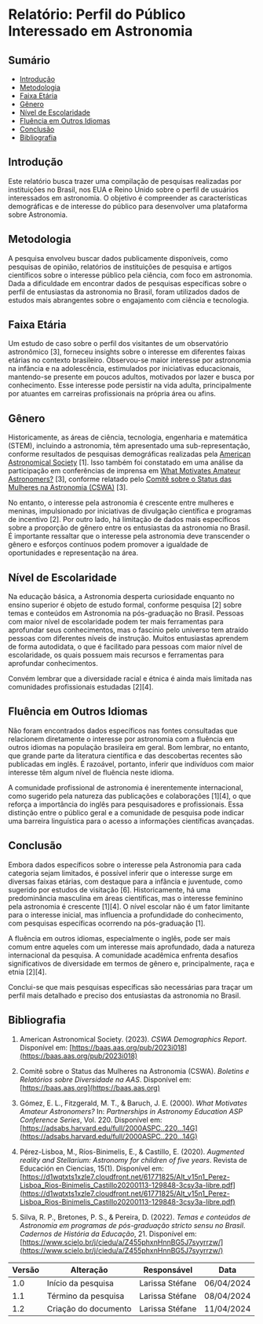 # Relatório: Perfil do Público Interessado em Astronomia

## Sumário
- [Introdução](#introdução)
- [Metodologia](#metodologia)
- [Faixa Etária](#faixa-etária)
- [Gênero](#gênero)
- [Nível de Escolaridade](#nível-de-escolaridade)
- [Fluência em Outros Idiomas](#fluência-em-outros-idiomas)
- [Conclusão](#conclusão)
- [Bibliografia](#bibliografia)

## Introdução

Este relatório busca trazer uma compilação de pesquisas realizadas por instituições no Brasil, nos EUA e Reino Unido sobre o perfil de usuários interessados em astronomia. O objetivo é compreender as características demográficas e de interesse do público para desenvolver uma plataforma sobre Astronomia.

## Metodologia

A pesquisa envolveu buscar dados publicamente disponíveis, como pesquisas de opinião, relatórios de instituições de pesquisa e artigos científicos sobre o interesse público pela ciência, com foco em astronomia. Dada a dificuldade em encontrar dados de pesquisas específicas sobre o perfil de entusiastas da astronomia no Brasil, foram utilizados dados de estudos mais abrangentes sobre o engajamento com ciência e tecnologia.

## Faixa Etária

Um estudo de caso sobre o perfil dos visitantes de um observatório astronômico [3], forneceu insights sobre o interesse em diferentes faixas etárias no contexto brasileiro. Observou-se maior interesse por astronomia na infância e na adolescência, estimulados por iniciativas educacionais, mantendo-se presente em poucos adultos, motivados por lazer e busca por conhecimento. Esse interesse pode persistir na vida adulta, principalmente por atuantes em carreiras profissionais na própria área ou afins.

## Gênero

Historicamente, as áreas de ciência, tecnologia, engenharia e matemática (STEM), incluindo a astronomia, têm apresentado uma sub-representação, conforme resultados de pesquisas demográficas realizadas pela [American Astronomical Society](https://baas.aas.org/pub/2023i018) [1]. Isso também foi constatado em uma análise da participação em conferências de imprensa em [What Motivates Amateur Astronomers?](https://adsabs.harvard.edu/full/2000ASPC..220...14G) [3], conforme relatado pelo [Comitê sobre o Status das Mulheres na Astronomia (CSWA)](https://baas.aas.org) [3].

No entanto, o interesse pela astronomia é crescente entre mulheres e meninas, impulsionado por iniciativas de divulgação científica e programas de incentivo [2]. Por outro lado, há limitação de dados mais específicos sobre a proporção de gênero entre os entusiastas da astronomia no Brasil. É importante ressaltar que o interesse pela astronomia deve transcender o gênero e esforços contínuos podem promover a igualdade de oportunidades e representação na área.

## Nível de Escolaridade

Na educação básica, a Astronomia desperta curiosidade enquanto no ensino superior é objeto de estudo formal, conforme pesquisa [2] sobre temas e conteúdos em Astronomia na pós-graduação no Brasil. Pessoas com maior nível de escolaridade podem ter mais ferramentas para aprofundar seus conhecimentos, mas o fascínio pelo universo tem atraído pessoas com diferentes níveis de instrução. Muitos entusiastas aprendem de forma autodidata, o que é facilitado para pessoas com maior nível de escolaridade, os quais possuem mais recursos e ferramentas para aprofundar conhecimentos.

Convém lembrar que a diversidade racial e étnica é ainda mais limitada nas comunidades profissionais estudadas [2][4].

## Fluência em Outros Idiomas

Não foram encontrados dados específicos nas fontes consultadas que relacionem diretamente o interesse por astronomia com a fluência em outros idiomas na população brasileira em geral. Bom lembrar, no entanto, que grande parte da literatura científica e das descobertas recentes são publicadas em inglês. É razoável, portanto, inferir que indivíduos com maior interesse têm algum nível de fluência neste idioma.

A comunidade profissional de astronomia é inerentemente internacional, como sugerido pela natureza das publicações e colaborações [1][4], o que reforça a importância do inglês para pesquisadores e profissionais. Essa distinção entre o público geral e a comunidade de pesquisa pode indicar uma barreira linguística para o acesso a informações científicas avançadas.

## Conclusão

Embora dados específicos sobre o interesse pela Astronomia para cada categoria sejam limitados, é possível inferir que o interesse surge em diversas faixas etárias, com destaque para a infância e juventude, como sugerido por estudos de visitação [6]. Historicamente, há uma predominância masculina em áreas científicas, mas o interesse feminino pela astronomia é crescente [1][4]. O nível escolar não é um fator limitante para o interesse inicial, mas influencia a profundidade do conhecimento, com pesquisas específicas ocorrendo na pós-graduação [1].

A fluência em outros idiomas, especialmente o inglês, pode ser mais comum entre aqueles com um interesse mais aprofundado, dada a natureza internacional da pesquisa. A comunidade acadêmica enfrenta desafios significativos de diversidade em termos de gênero e, principalmente, raça e etnia [2][4].

Conclui-se que mais pesquisas específicas são necessárias para traçar um perfil mais detalhado e preciso dos entusiastas da astronomia no Brasil.

## Bibliografia

1. American Astronomical Society. (2023). *CSWA Demographics Report*. Disponível em: [https://baas.aas.org/pub/2023i018](https://baas.aas.org/pub/2023i018)

2. Comitê sobre o Status das Mulheres na Astronomia (CSWA). *Boletins e Relatórios sobre Diversidade na AAS*. Disponível em: [https://baas.aas.org](https://baas.aas.org)

3. Gómez, E. L., Fitzgerald, M. T., & Baruch, J. E. (2000). *What Motivates Amateur Astronomers?* In: *Partnerships in Astronomy Education ASP Conference Series*, Vol. 220. Disponível em: [https://adsabs.harvard.edu/full/2000ASPC..220...14G](https://adsabs.harvard.edu/full/2000ASPC..220...14G)

4. Pérez-Lisboa, M., Ríos-Binimelis, E., & Castillo, E. (2020). *Augmented reality and Stellarium: Astronomy for children of five years*. Revista de Educación en Ciencias, 15(1). Disponível em: [https://d1wqtxts1xzle7.cloudfront.net/61771825/Alt_v15n1_Perez-Lisboa_Rios-Binimelis_Castillo20200113-129848-3csy3a-libre.pdf](https://d1wqtxts1xzle7.cloudfront.net/61771825/Alt_v15n1_Perez-Lisboa_Rios-Binimelis_Castillo20200113-129848-3csy3a-libre.pdf)

5. Silva, R. P., Bretones, P. S., & Pereira, D. (2022). *Temas e conteúdos de Astronomia em programas de pós-graduação stricto sensu no Brasil*. *Cadernos de História da Educação*, 21. Disponível em: [https://www.scielo.br/j/ciedu/a/Z455phxnHnnBG5J7syyrrzw/](https://www.scielo.br/j/ciedu/a/Z455phxnHnnBG5J7syyrrzw/)



| Versão | Alteração | Responsável | Data |
| - | - | - | - |
| 1.0 | Início da pesquisa| Larissa Stéfane | 06/04/2024 |
| 1.1 | Término da pesquisa | Larissa Stéfane | 08/04/2024 |
| 1.2 | Criação do documento | Larissa Stéfane | 11/04/2024 |
